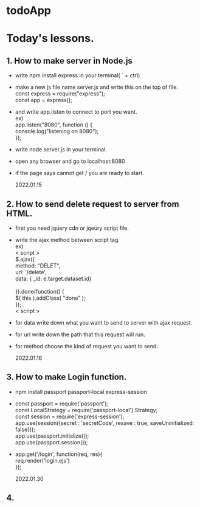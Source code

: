 # todoApp

# Today's lessons.

## 1. How to make server in Node.js

- write npm install express in your terminal( ` + ctrl)
- make a new js file name server.js and write this on the top of file.
  <br> const express = require("express");
  <br> const app = express();
- and write app.listen to connect to port you want.
  <br> ex)
  <br> app.listen("8080", function () {
  <br> console.log("listening on 8080");
  <br> });
- write node server.js in your terminal.
- open any browser and go to localhost:8080
- if the page says cannot get / you are ready to start.

  2022.01.15

## 2. How to send delete request to server from HTML.

- first you need jquery cdn or jqeury script file.
- write the ajax method between script tag.
  <br> ex)
  <br> < script >
  <br> $.ajax({
  <br> method: "DELET",
  <br> url: '/delete',
  <br> data; { \_id: e.target.dataset.id}  
  <br> }).done(function() {
  <br> $( this ).addClass( "done" );
  <br> });
  <br> < script >
- for data write down what you want to send to server with ajax request.
- for url write down the path that this request will run.
- for method choose the kind of request you want to send.

  2022.01.16

## 3. How to make Login function.

- npm install passport passport-local express-session
- const passport = require('passport');
  <br> const LocalStrategy = require('passport-local').Strategy;
  <br> const session = require('express-session');
  <br> app.use(session({secret : 'secretCode', resave : true, saveUninitialized: false}));
  <br> app.use(passport.initialize());
  <br> app.use(passport.session());
- app.get('/login', function(req, res){
  <br> req.render('login.ejs')
  <br>});

  2022.01.30

## 4.
